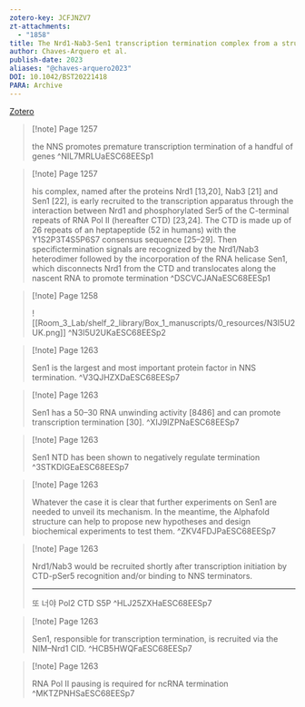 ```yaml
---
zotero-key: JCFJNZV7
zt-attachments:
  - "1858"
title: The Nrd1-Nab3-Sen1 transcription termination complex from a structural perspective
author: Chaves-Arquero et al.
publish-date: 2023
aliases: "@chaves-arquero2023"
DOI: 10.1042/BST20221418
PARA: Archive
---
```



[Zotero](zotero://select/library/items/JCFJNZV7) 

> [!note] Page 1257
> 
> the NNS promotes premature transcription termination of a handful of genes
> ^NIL7MRLUaESC68EESp1

> [!note] Page 1257
> 
> his complex, named after the proteins Nrd1 [13,20], Nab3 [21] and Sen1 [22], is early recruited to the transcription apparatus through the interaction between Nrd1 and phosphorylated Ser5 of the C-terminal repeats of RNA Pol II (hereafter CTD) [23,24]. The CTD is made up of 26 repeats of an heptapeptide (52 in humans) with the Y1S2P3T4S5P6S7 consensus sequence [25–29]. Then specifictermination signals are recognized by the Nrd1/Nab3 heterodimer followed by the incorporation of the RNA helicase Sen1, which disconnects Nrd1 from the CTD and translocates along the nascent RNA to promote termination
> ^DSCVCJANaESC68EESp1

> [!note] Page 1258
> 
> ![[Room_3_Lab/shelf_2_library/Box_1_manuscripts/0_resources/N3I5U2UK.png]]
> ^N3I5U2UKaESC68EESp2

> [!note] Page 1263
> 
> Sen1 is the largest and most important protein factor in NNS termination.
> ^V3QJHZXDaESC68EESp7

> [!note] Page 1263
> 
> Sen1 has a 50–30 RNA unwinding activity [8486] and can promote transcription termination [30].
> ^XIJ9IZPNaESC68EESp7

> [!note] Page 1263
> 
> Sen1 NTD has been shown to negatively regulate termination
> ^3STKDIGEaESC68EESp7

> [!note] Page 1263
> 
> Whatever the case it is clear that further experiments on Sen1 are needed to unveil its mechanism. In the meantime, the Alphafold structure can help to propose new hypotheses and design biochemical experiments to test them.
> ^ZKV4FDJPaESC68EESp7

> [!note] Page 1263
> 
> Nrd1/Nab3 would be recruited shortly after transcription initiation by CTD-pSer5 recognition and/or binding to NNS terminators.
> 
> ---
> 또 너야 Pol2 CTD S5P
> ^HLJ25ZXHaESC68EESp7

> [!note] Page 1263
> 
> Sen1, responsible for transcription termination, is recruited via the NIM–Nrd1 CID.
> ^HCB5HWQFaESC68EESp7

> [!note] Page 1263
> 
> RNA Pol II pausing is required for ncRNA termination
> ^MKTZPNHSaESC68EESp7
